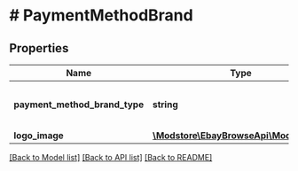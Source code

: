 # # PaymentMethodBrand

## Properties

Name | Type | Description | Notes
------------ | ------------- | ------------- | -------------
**payment_method_brand_type** | **string** | The payment method brand, such as Visa or PayPal. For implementation help, refer to &lt;a href&#x3D;&#39;https://developer.ebay.com/api-docs/buy/browse/types/gct:PaymentMethodBrandEnum&#39;&gt;eBay API documentation&lt;/a&gt; | [optional]
**logo_image** | [**\Modstore\EbayBrowseApi\Model\Image**](Image.md) |  | [optional]

[[Back to Model list]](../../README.md#models) [[Back to API list]](../../README.md#endpoints) [[Back to README]](../../README.md)
